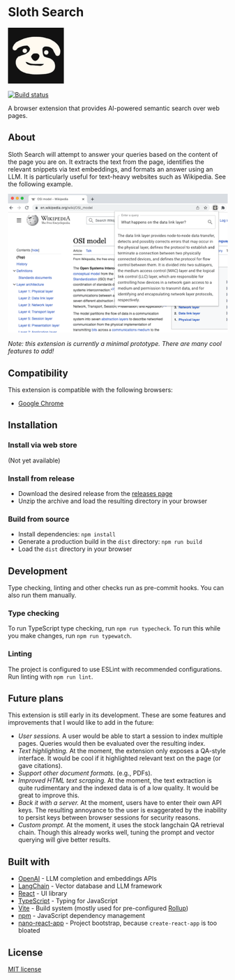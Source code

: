 # Sloth Search

![Logo](public/icon128.png)

[![Build status](https://github.com/Michael-JB/sloth-search/actions/workflows/build.yml/badge.svg)](https://github.com/Michael-JB/sloth-search/actions/workflows/build.yml)

A browser extension that provides AI-powered semantic search over web pages.

## About

Sloth Search will attempt to answer your queries based on the content of the page you are on. It extracts the text from the page, identifies the relevant snippets via text embeddings, and formats an answer using an LLM. It is particularly useful for text-heavy websites such as Wikipedia. See the following example.

![Example](bin/screenshot.png)

_Note: this extension is currently a minimal prototype. There are many cool features to add!_

## Compatibility

This extension is compatible with the following browsers:

- [Google Chrome](https://www.google.com/intl/en_uk/chrome/)

## Installation

### Install via web store

(Not yet available)

### Install from release

- Download the desired release from the [releases page](https://github.com/Michael-JB/sloth-search/releases)
- Unzip the archive and load the resulting directory in your browser

### Build from source

- Install dependencies: `npm install`
- Generate a production build in the `dist` directory: `npm run build`
- Load the `dist` directory in your browser

## Development

Type checking, linting and other checks run as pre-commit hooks. You can also run them manually.

### Type checking

To run TypeScript type checking, run `npm run typecheck`. To run this while you make changes, run `npm run typewatch`.

### Linting

The project is configured to use ESLint with recommended configurations. Run linting with `npm run lint`.

## Future plans

This extension is still early in its development. These are some features and improvements that I would like to add in the future:

- _User sessions._ A user would be able to start a session to index multiple pages. Queries would then be evaluated over the resulting index.
- _Text highlighting._ At the moment, the extension only exposes a QA-style interface. It would be cool if it highlighted relevant text on the page (or gave citations).
- _Support other document formats._ (e.g., PDFs).
- _Improved HTML text scraping._ At the moment, the text extraction is quite rudimentary and the indexed data is of a low quality. It would be great to improve this.
- _Back it with a server._ At the moment, users have to enter their own API keys. The resulting annoyance to the user is exaggerated by the inability to persist keys between browser sessions for security reasons.
- _Custom prompt._ At the moment, it uses the stock langchain QA retrieval chain. Though this already works well, tuning the prompt and vector querying will give better results.

## Built with

- [OpenAI](https://openai.com/) - LLM completion and embeddings APIs
- [LangChain](https://js.langchain.com/) - Vector database and LLM framework
- [React](https://react.dev/) - UI library
- [TypeScript](https://www.typescriptlang.org/) - Typing for JavaScript
- [Vite](https://vitejs.dev/) - Build system (mostly used for pre-configured [Rollup](https://rollupjs.org/))
- [npm](https://www.npmjs.com/) - JavaScript dependency management
- [nano-react-app](https://github.com/nano-react-app/nano-react-app) - Project bootstrap, because `create-react-app` is too bloated

## License

[MIT license](./LICENSE)
